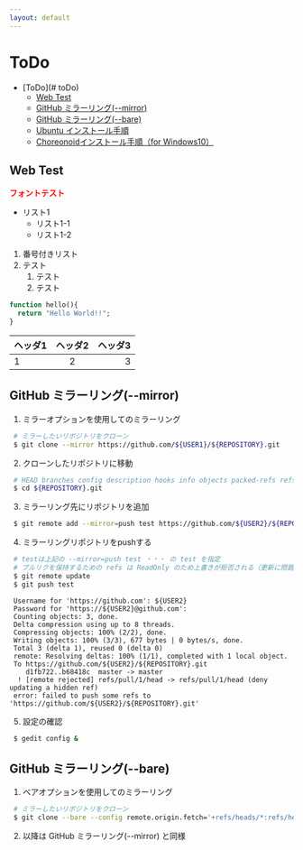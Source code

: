 ```yaml
---
layout: default
---
```


<a id="toDo" name="ToDo"></a>
# ToDo

<!-- TOC -->
- [ToDo](# toDo)
    - [Web Test](index.html#WebTest "Web Test")
    - [GitHub ミラーリング(--mirror)](index.html#mirror "GitHub ミラーリング(--mirror)")
    - [GitHub ミラーリング(--bare)](index.html#bare "GitHub ミラーリング(--bare)")
    - [Ubuntu インストール手順](ubuntu.html "Ubuntu インストール手順")
    - [Choreonoidインストール手順（for Windows10）](cnoid4win.html "Choreonoidインストール手順（for Windows10）")
<!-- /TOC -->

<a id="webTest" name="Web Test"></a>
## Web Test
**<font color="Red">フォントテスト</font>**
* リスト1
  * リスト1-1
  * リスト1-2
1. 番号付きリスト
2. テスト
    1. テスト
    2. テスト
    
```php
function hello(){
  return "Hello World!!";
}
```

|ヘッダ1|ヘッダ2|ヘッダ3|
|:---|:---:|---:|
|1|2|3|

<a id="mirror" name="GitHub ミラーリング(--mirror)"></a>
## GitHub ミラーリング(--mirror)
1. ミラーオプションを使用してのミラーリング
``` bash
 # ミラーしたいリポジトリをクローン
 $ git clone --mirror https://github.com/${USER1}/${REPOSITORY}.git
```

2. クローンしたリポジトリに移動
``` bash
 # HEAD branches config description hooks info objects packed-refs refs が作成
 $ cd ${REPOSITORY}.git
```

3. ミラーリング先にリポジトリを追加
``` bash
 $ git remote add --mirror=push test https://github.com/${USER2}/${REPOSITORY}.git
```

4. ミラーリングリポジトリをpushする
``` bash
 # testは上記の --mirror=push test ・・・ の test を指定
 # プルリクを保持するための refs は ReadOnly のため上書きが拒否される（更新に問題はない）
 $ git remote update
 $ git push test
```
``` ShellSession
 Username for 'https://github.com': ${USER2}
 Password for 'https://${USER2}@github.com': 
 Counting objects: 3, done.
 Delta compression using up to 8 threads.
 Compressing objects: 100% (2/2), done.
 Writing objects: 100% (3/3), 677 bytes | 0 bytes/s, done.
 Total 3 (delta 1), reused 0 (delta 0)
 remote: Resolving deltas: 100% (1/1), completed with 1 local object.
 To https://github.com/${USER2}/${REPOSITORY}.git
    d1fb722..b68418c  master -> master
  ! [remote rejected] refs/pull/1/head -> refs/pull/1/head (deny updating a hidden ref)
 error: failed to push some refs to 'https://github.com/${USER2}/${REPOSITORY}.git'
```

5. 設定の確認
``` bash
 $ gedit config &
```

<a id="bare" name="GitHub ミラーリング(--bare)"></a>
## GitHub ミラーリング(--bare)
1. ベアオプションを使用してのミラーリング
``` bash
 # ミラーしたいリポジトリをクローン
 $ git clone --bare --config remote.origin.fetch='+refs/heads/*:refs/heads/*' --config remote.origin.mirror=true https://github.com/${USER1}/${REPOSITORY}.git
```

2. 以降は GitHub ミラーリング(--mirror) と同様
